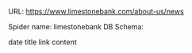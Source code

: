 URL: https://www.limestonebank.com/about-us/news

Spider name: limestonebank
DB Schema:

date
title
link
content
